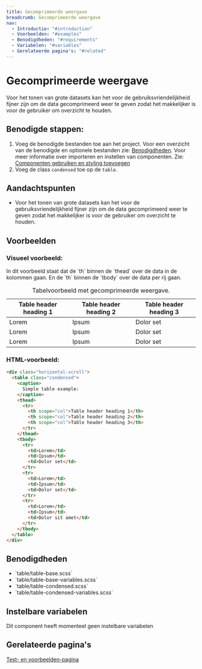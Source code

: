 ```yaml
---
title: Gecomprimeerde weergave
breadcrumb: Gecomprimeerde weergave
nav:
  - Introductie: "#introduction"
  - Voorbeelden: "#examples"
  - Benodigdheden: "#requirements"
  - Variabelen: "#variables"
  - Gerelateerde pagina's: "#related"
---
```


<h1 id="introduction">Gecomprimeerde weergave</h1>

Voor het tonen van grote datasets kan het voor de gebruiksvriendelijkheid fijner
zijn om de data gecomprimeerd weer te geven zodat het makkelijker is voor de
gebruiker om overzicht te houden.

## Benodigde stappen:

1.  Voeg de benodigde bestanden toe aan het project. Voor een overzicht van de
    benodigde en optionele bestanden zie: [Benodigdheden](#requirements). Voor
    meer informatie over importeren en instellen van componenten. Zie:
    [Componenten gebruiken en styling toevoegen](/documentation/import-styling)
2.  Voeg de class `condensed` toe op de `table`.

## Aandachtspunten

- Voor het tonen van grote datasets kan het voor de gebruiksvriendelijkheid
  fijner zijn om de data gecomprimeerd weer te geven zodat het makkelijker is
  voor de gebruiker om overzicht te houden.

<h2 id="examples">Voorbeelden</h2>

### Visueel voorbeeld:

<p>
  In dit voorbeeld staat dat de `th` binnen de
  `thead` over de data in de kolommen gaan. En de
  `th` binnen de `tbody` over de data per rij gaan.
</p>

<div class="horizontal-scroll">
  <table class="condensed">
    <caption> Tabelvoorbeeld met gecomprimeerde weergave. </caption>
    <thead>
      <tr>
        <th scope="col">Table header heading 1</th>
        <th scope="col">Table header heading 2</th>
        <th scope="col">Table header heading 3</th>
      </tr>
    </thead>
    <tbody>
      <tr>
        <td>Lorem</td>
        <td>Ipsum</td>
        <td>Dolor set</td>
      </tr>
      <tr>
        <td>Lorem</td>
        <td>Ipsum</td>
        <td>Dolor set</td>
      </tr>
      <tr>
        <td>Lorem</td>
        <td>Ipsum</td>
        <td>Dolor set</td>
      </tr>
    </tbody>
  </table>
</div>

### HTML-voorbeeld:

```html
<div class="horizontal-scroll">
  <table class="condensed">
    <caption>
      Simple table example:
    </caption>
    <thead>
      <tr>
        <th scope="col">Table header heading 1</th>
        <th scope="col">Table header heading 2</th>
        <th scope="col">Table header heading 3</th>
      </tr>
    </thead>
    <tbody>
      <tr>
        <td>Lorem</td>
        <td>Ipsum</td>
        <td>Dolor set</td>
      </tr>
      <tr>
        <td>Lorem</td>
        <td>Ipsum</td>
        <td>Dolor set</td>
      </tr>
      <tr>
        <td>Lorem</td>
        <td>Ipsum</td>
        <td>Dolor sit amet</td>
      </tr>
    </tbody>
  </table>
</div>
```

<h2 id="requirements">Benodigdheden</h2>

<ul>
  <li>`table/table-base.scss`</li>
  <li>`table/table-base-variables.scss`</li>
  <li>`table/table-condensed.scss`</li>
  <li>`table/table-condensed-variables.scss`</li>
</ul>

<h2 id="variables">Instelbare variabelen</h2>

<p class="system-notification" role="group" aria-label="systeembericht">
  Dit component heeft momenteel geen instelbare variabelen
</p>

<h2 id="related">Gerelateerde pagina's</h2>

<a href="/components/table-condensed-test">Test- en voorbeelden-pagina</a>
